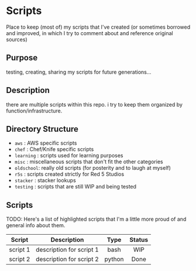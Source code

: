 # Scripts

Place to keep (most of) my scripts that I've created (or sometimes borrowed and
improved, in which I try to comment about and reference original sources)

## Purpose

testing, creating, sharing my scripts for future generations...

## Description

there are multiple scripts within this repo.
i try to keep them organized by function/infrastructure.

## Directory Structure

 - `aws`      : AWS specific scripts
 - `chef`     : Chef/Knife specific scripts
 - `learning` : scripts used for learning purposes
 - `misc`     : miscellaneous scripts that don't fit the other categories
 - `oldschool`: really old scripts (for posterity and to laugh at myself)
 - `r5s`      : scripts created strictly for Red 5 Studios
 - `stacker`  : stacker lookups
 - `testing`  : scripts that are still WIP and being tested

## Scripts

TODO: Here's a list of highlighted scripts that I'm a little more proud of and
general info about them.

| Script | Description | Type | Status |
|---------|-------------|:----:|:------:|
| script 1 | description for script 1 | bash | WIP |
| script 2 | description for script 2 | python | Done |
